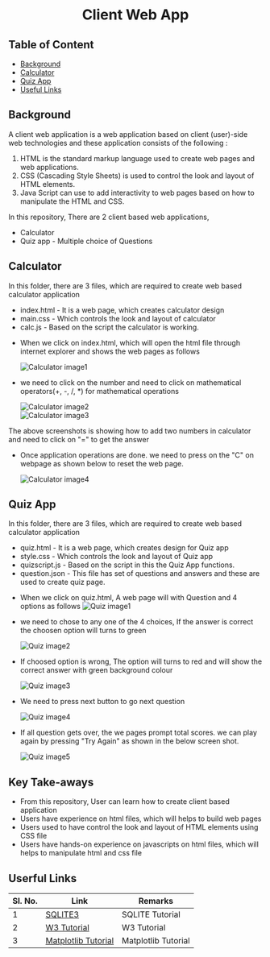 <h1 align="Center"> Client Web App</h1>

## Table of Content

* [Background](#back)
* [Calculator](#calc)
* [Quiz App ](#quiz)
* [Useful Links](#useful)

## <a name="back"></a> Background

A client web application is a web application based on client (user)-side web technologies and these application consists of the following : <br />

1. HTML is the standard markup language used to create web pages and web applications.<br />
2. CSS (Cascading Style Sheets) is used to control the look and layout of HTML elements. <br />
3. Java Script can use to add interactivity to web pages based on how to manipulate the HTML and CSS.

In this repository, There are 2 client based web applications, <br />
* Calculator <br />
* Quiz app - Multiple choice of Questions <br/>

## <a name="calc"></a> Calculator

In this folder, there are 3 files, which are required to create web based calculator application <br />
+ index.html - It is a web page, which creates calculator design <br />
+ main.css - Which controls the look and layout of calculator <br />
+ calc.js - Based on the script the calculator is working. <br />

* When we click on index.html, which will open the html file through internet explorer and shows the web pages as follows <p>
![Calculator image1](./calculator/calc_imgs/calc_img01.png) <br />


* we need to click on the number and need to click on mathematical operators(+, -, /, *) for mathematical operations <p>
![Calculator image2](./calculator/calc_imgs/calc_img02.png) <br />
![Calculator image3](./calculator/calc_imgs/calc_img03.png) <br />

The above screenshots is showing how to add two numbers in calculator and need to click on "=" to get the answer <p>


* Once application operations are done. we need to press on the "C" on webpage as shown below to reset the web page. <p>
![Calculator image4](./calculator/calc_imgs/calc_img04.png) <br />


## <a name="quiz"></a> Quiz App<br />

In this folder, there are 3 files, which are required to create web based calculator application <br />
+ quiz.html - It is a web page, which creates design for Quiz app <br />
+ style.css - Which controls the look and layout of Quiz app <br />
+ quizscript.js - Based on the script in this the Quiz App functions. <br />
+ question.json - This file has set of questions and answers and these are used to create quiz page. <br />

* When we click on quiz.html, A web page will with Question and 4 options as follows
![Quiz image1](./quiz_app/quizapp_imgs/quiz_img01.png) <br />


* we need to chose to any one of the 4 choices, If the answer is correct the choosen option will turns to green <p>
![Quiz image2](./quiz_app/quizapp_imgs/quiz_img02.png) <br />

* If choosed option is wrong, The option will turns to red and will show the correct answer with green background colour <p>
![Quiz image3](./quiz_app/quizapp_imgs/quiz_img03.png) <br />

* We need to press next button to go next question <p>
![Quiz image4](./quiz_app/quizapp_imgs/quiz_img04.png) <br />


* If all question gets over, the we pages prompt total scores. we can play again by pressing "Try Again" as shown in the below screen shot. <p>
![Quiz image5](./quiz_app/quizapp_imgs/quiz_img05.png) <br />

<h2>Key Take-aways </h2>

+ From this repository, User can learn how to create client based application <Br />
+ Users have experience on html files, which will helps to build web pages <br />
+ Users used to have control the look and layout of HTML elements using CSS file <br />
+ Users have hands-on experience on javascripts on html files, which will helps to manipulate html and css file <br />

## <a name="useful"></a> Userful Links

| **Sl. No.** | **Link** | **Remarks** |
----------|--------------|--------------
1| [SQLITE3](https://www.sqlite.org/)| SQLITE Tutorial |
2| [W3 Tutorial](https://www.w3schools.com/python/matplotlib_intro.asp)| W3 Tutorial |
3| [Matplotlib Tutorial](https://www.youtube.com/watch?v=yZTBMMdPOww) | Matplotlib Tutorial |